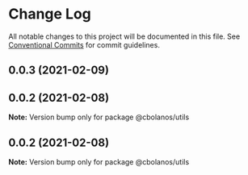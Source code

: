 # Change Log

All notable changes to this project will be documented in this file.
See [Conventional Commits](https://conventionalcommits.org) for commit guidelines.

## 0.0.3 (2021-02-09)



## 0.0.2 (2021-02-08)

**Note:** Version bump only for package @cbolanos/utils





## 0.0.2 (2021-02-08)

**Note:** Version bump only for package @cbolanos/utils
